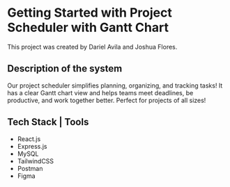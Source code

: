 # Getting Started with Project Scheduler with Gantt Chart

This project was created by Dariel Avila and Joshua Flores.

## Description of the system

Our project scheduler simplifies planning, organizing, and tracking tasks! It has a clear Gantt chart view and helps teams meet deadlines, be productive, and work together better. Perfect for projects of all sizes!

## Tech Stack | Tools

- React.js
- Express.js
- MySQL
- TailwindCSS
- Postman
- Figma
